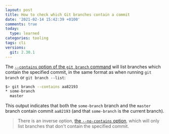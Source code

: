 ```yaml
---
layout: post
title: How to check which Git branches contain a commit
date: '2021-02-14 15:42:39 +0100'
comments: true
today:
  type: learned
categories: tooling
tags: cli
versions:
  git: 2.30.1
---
```


The [`--contains` option of the `git branch` command][git-branch-contains] will
list branches which contain the specified commit, in the same format as when
running `git branch` or `git branch --list`:

```bash
$> git branch --contains aa82193
* some-branch
  master
```

This output indicates that both the `some-branch` branch and the `master` branch
contain commit `aa82193` (and that `some-branch` is the current branch).

> There is an inverse option, [the `--no-contains`
> option][git-branch-no-contains], which will only list branches that don't
> contain the specified commit.

[git-branch-contains]: https://git-scm.com/docs/git-branch#Documentation/git-branch.txt---containsltcommitgt
[git-branch-no-contains]: https://git-scm.com/docs/git-branch#Documentation/git-branch.txt---no-containsltcommitgt
